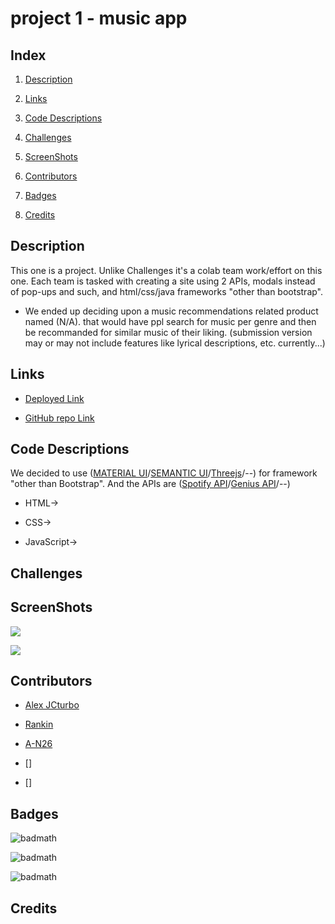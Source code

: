 # project 1 - music app

## Index

1. [Description](#Description)

2. [Links](#Links)

3. [Code Descriptions](#Code%20Descriptions)

4. [Challenges](#Challenges)

5. [ScreenShots](#ScreenShots)

6. [Contributors](#Contributors)

7. [Badges](#Badges)

8. [Credits](#Credits)

## Description

This one is a project. Unlike Challenges it's a colab team work/effort on this one. Each team is tasked with creating a site using 2 APIs, modals instead of pop-ups and such, and html/css/java frameworks "other than bootstrap".

- We ended up deciding upon a music recommendations related product named (N/A). that would have ppl search for music per genre and then be recommanded for similar music of their liking. (submission version may or may not include features like lyrical descriptions, etc. currently...)

## Links

- [Deployed Link](--)

- [GitHub repo Link](https://github.com/)

## Code Descriptions

We decided to use ([MATERIAL UI](https://mui.com/)/[SEMANTIC UI](https://semantic-ui.com/)/[Threejs](https://threejs.org/)/--) for framework "other than Bootstrap". And the APIs are ([Spotify API](https://developer.spotify.com/)/[Genius API](https://docs.genius.com/)/--)

- HTML→

- CSS→

- JavaScript→

## Challenges

## ScreenShots

![](screenshots/)

![](screenshots/)

## Contributors

- [Alex JCturbo](https://github.com/AlexJCturbo)

- [Rankin](https://github.com/Rankin47)

- [A-N26](https://github.com/A-N26)

- []

- []

## Badges

![badmath](https://img.shields.io/badge/HTML-239120?style=for-the-badge&logo=html5&logoColor=white)

![badmath](https://img.shields.io/badge/CSS-Style-blue)

![badmath](https://img.shields.io/badge/JS-JavaScript-yellow)

## Credits
